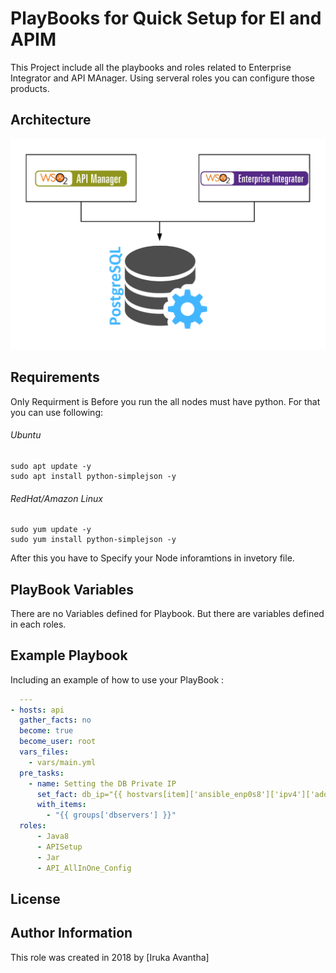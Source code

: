 PlayBooks for Quick Setup for EI and APIM
=========
This Project include all the playbooks and roles related to Enterprise Integrator and API MAnager. Using serveral roles you can configure those products.


Architecture
------------

![alt text](architecture.png)

Requirements
------------
Only Requirment is Before you run the all nodes must have python. For that you can use following:

###### Ubuntu
```
sudo apt update -y
sudo apt install python-simplejson -y
```
###### RedHat/Amazon Linux
```
sudo yum update -y
sudo yum install python-simplejson -y
```
After this you have to Specify your Node inforamtions in invetory file.

PlayBook Variables
--------------
There are no Variables defined for Playbook. But there are variables defined in each roles.


Example Playbook
----------------

Including an example of how to use your PlayBook :

```yaml
  --- 
- hosts: api
  gather_facts: no
  become: true
  become_user: root
  vars_files:
    - vars/main.yml
  pre_tasks:
    - name: Setting the DB Private IP
      set_fact: db_ip="{{ hostvars[item]['ansible_enp0s8']['ipv4']['address'] }}"
      with_items:
        - "{{ groups['dbservers'] }}"
  roles:
      - Java8
      - APISetup
      - Jar
      - API_AllInOne_Config
```

License
-------



Author Information
------------------

This role was created in 2018 by [Iruka Avantha]